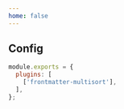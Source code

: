 ```yaml
---
home: false
---
```

## Config

```js
module.exports = {
  plugins: [
    ['frontmatter-multisort'],
  ],
};
```
